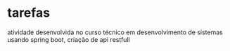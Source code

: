 # tarefas
atividade desenvolvida no curso técnico em desenvolvimento de sistemas usando spring boot, criação de api restfull
